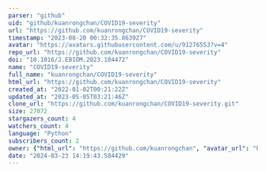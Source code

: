 ```yaml
---
parser: "github"
uid: "github/kuanrongchan/COVID19-severity"
url: "https://github.com/kuanrongchan/COVID19-severity"
timestamp: "2023-08-20 00:32:35.863927"
avatar: "https://avatars.githubusercontent.com/u/91276553?v=4"
repo_url: "https://github.com/kuanrongchan/COVID19-severity"
doi: "10.1016/J.EBIOM.2023.104472"
name: "COVID19-severity"
full_name: "kuanrongchan/COVID19-severity"
html_url: "https://github.com/kuanrongchan/COVID19-severity"
created_at: "2022-01-02T00:21:22Z"
updated_at: "2023-05-05T03:21:46Z"
clone_url: "https://github.com/kuanrongchan/COVID19-severity.git"
size: 27072
stargazers_count: 4
watchers_count: 4
language: "Python"
subscribers_count: 2
owner: {"html_url": "https://github.com/kuanrongchan", "avatar_url": "https://avatars.githubusercontent.com/u/91276553?v=4", "login": "kuanrongchan", "type": "User"}
date: "2024-03-23 14:19:43.584429"
---
```

